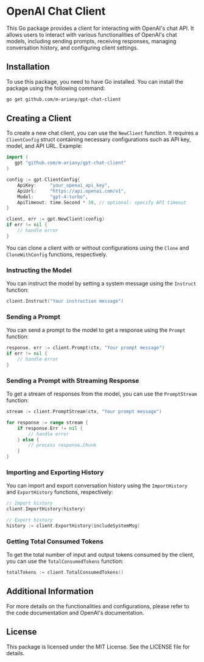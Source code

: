 # OpenAI Chat Client

This Go package provides a client for interacting with OpenAI's chat API. It allows users to interact with various functionalities of OpenAI's chat models, including sending prompts, receiving responses, managing conversation history, and configuring client settings.

## Installation

To use this package, you need to have Go installed. You can install the package using the following command:

```bash
go get github.com/m-ariany/gpt-chat-client
```

## Creating a Client

To create a new chat client, you can use the `NewClient` function. It requires a `ClientConfig` struct containing necessary configurations such as API key, model, and API URL. Example:

```go
import (
   gpt "github.com/m-ariany/gpt-chat-client"
)

config := gpt.ClientConfig{
    ApiKey:     "your_openai_api_key",
    ApiUrl:     "https://api.openai.com/v1",
    Model:      "gpt-4-turbo",
    ApiTimeout: time.Second * 30, // optional: specify API timeout
}

client, err := gpt.NewClient(config)
if err != nil {
    // handle error
}
```

You can clone a client with or without configurations using the `Clone` and `CloneWithConfig` functions, respectively.


### Instructing the Model

You can instruct the model by setting a system message using the `Instruct` function:

```go
client.Instruct("Your instruction message")
```

### Sending a Prompt

You can send a prompt to the model to get a response using the `Prompt` function:

```go
response, err := client.Prompt(ctx, "Your prompt message")
if err != nil {
    // handle error
}
```

### Sending a Prompt with Streaming Response

To get a stream of responses from the model, you can use the `PromptStream` function:

```go
stream := client.PromptStream(ctx, "Your prompt message")

for response := range stream {
    if response.Err != nil {
        // handle error
    } else {
        // process response.Chunk
    }
}
```

### Importing and Exporting History

You can import and export conversation history using the `ImportHistory` and `ExportHistory` functions, respectively:

```go
// Import history
client.ImportHistory(history)

// Export history
history := client.ExportHistory(includeSystemMsg)
```

### Getting Total Consumed Tokens

To get the total number of input and output tokens consumed by the client, you can use the `TotalConsumedTokens` function:

```go
totalTokens := client.TotalConsumedTokens()
```

## Additional Information

For more details on the functionalities and configurations, please refer to the code documentation and OpenAI's documentation.

## License

This package is licensed under the MIT License. See the LICENSE file for details.

